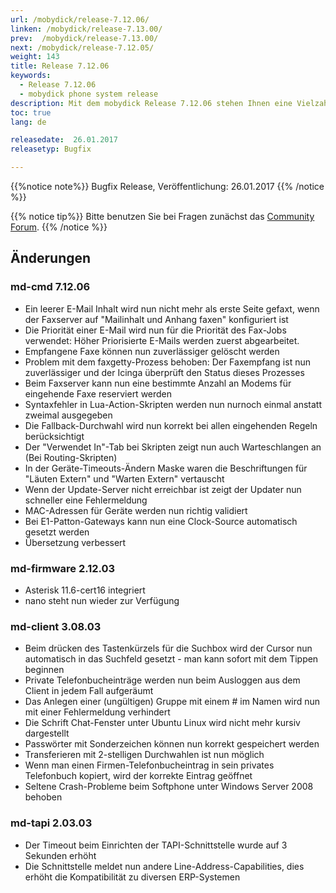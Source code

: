 ```yaml
---
url: /mobydick/release-7.12.06/
linken: /mobydick/release-7.13.00/
prev:  /mobydick/release-7.13.00/
next: /mobydick/release-7.12.05/
weight: 143
title: Release 7.12.06
keywords:
  - Release 7.12.06
  - mobydick phone system release
description: Mit dem mobydick Release 7.12.06 stehen Ihnen eine Vielzahl an neuen Funtionen zur Verfügung.
toc: true
lang: de

releasedate:  26.01.2017
releasetyp: Bugfix

---
```


{{%notice note%}}
Bugfix Release, Veröffentlichung: 26.01.2017
{{% /notice %}}

{{% notice tip%}}
Bitte benutzen Sie bei Fragen zunächst das [Community Forum](http://community.pascom.net/forum.php "Zu unserem Forum").
{{% /notice %}}

## Änderungen

### md-cmd 7.12.06

* Ein leerer E-Mail Inhalt wird nun nicht mehr als erste Seite gefaxt, wenn der Faxserver auf "Mailinhalt und Anhang faxen" konfiguriert ist
* Die Priorität einer E-Mail wird nun für die Priorität des Fax-Jobs verwendet: Höher Priorisierte E-Mails werden zuerst abgearbeitet.
* Empfangene Faxe können nun zuverlässiger gelöscht werden
* Problem mit dem faxgetty-Prozess behoben: Der Faxempfang ist nun zuverlässiger und der Icinga überprüft den Status dieses Prozesses
* Beim Faxserver kann nun eine bestimmte Anzahl an Modems für eingehende Faxe reserviert werden
* Syntaxfehler in Lua-Action-Skripten werden nun nurnoch einmal anstatt zweimal ausgegeben
* Die Fallback-Durchwahl wird nun korrekt bei allen eingehenden Regeln berücksichtigt
* Der "Verwendet In"-Tab bei Skripten zeigt nun auch Warteschlangen an (Bei Routing-Skripten)
* In der Geräte-Timeouts-Ändern Maske waren die Beschriftungen für "Läuten Extern" und "Warten Extern" vertauscht
* Wenn der Update-Server nicht erreichbar ist zeigt der Updater nun schneller eine Fehlermeldung
* MAC-Adressen für Geräte werden nun richtig validiert
* Bei E1-Patton-Gateways kann nun eine Clock-Source automatisch gesetzt werden
* Übersetzung verbessert



### md-firmware 2.12.03

* Asterisk 11.6-cert16 integriert
* nano steht nun wieder zur Verfügung

### md-client 3.08.03

* Beim drücken des Tastenkürzels für die Suchbox wird der Cursor nun automatisch in das Suchfeld gesetzt - man kann sofort mit dem Tippen beginnen
* Private Telefonbucheinträge werden nun beim Ausloggen aus dem Client in jedem Fall aufgeräumt
* Das Anlegen einer (ungültigen) Gruppe mit einem # im Namen wird nun mit einer Fehlermeldung verhindert
* Die Schrift Chat-Fenster unter Ubuntu Linux wird nicht mehr kursiv dargestellt
* Passwörter mit Sonderzeichen können nun korrekt gespeichert werden
* Transferieren mit 2-stelligen Durchwahlen ist nun möglich
* Wenn man einen Firmen-Telefonbucheintrag in sein privates Telefonbuch kopiert, wird der korrekte Eintrag geöffnet
* Seltene Crash-Probleme beim Softphone unter Windows Server 2008 behoben

### md-tapi 2.03.03

* Der Timeout beim Einrichten der TAPI-Schnittstelle wurde auf 3 Sekunden erhöht
* Die Schnittstelle meldet nun andere Line-Address-Capabilities, dies erhöht die Kompatibilität zu diversen ERP-Systemen